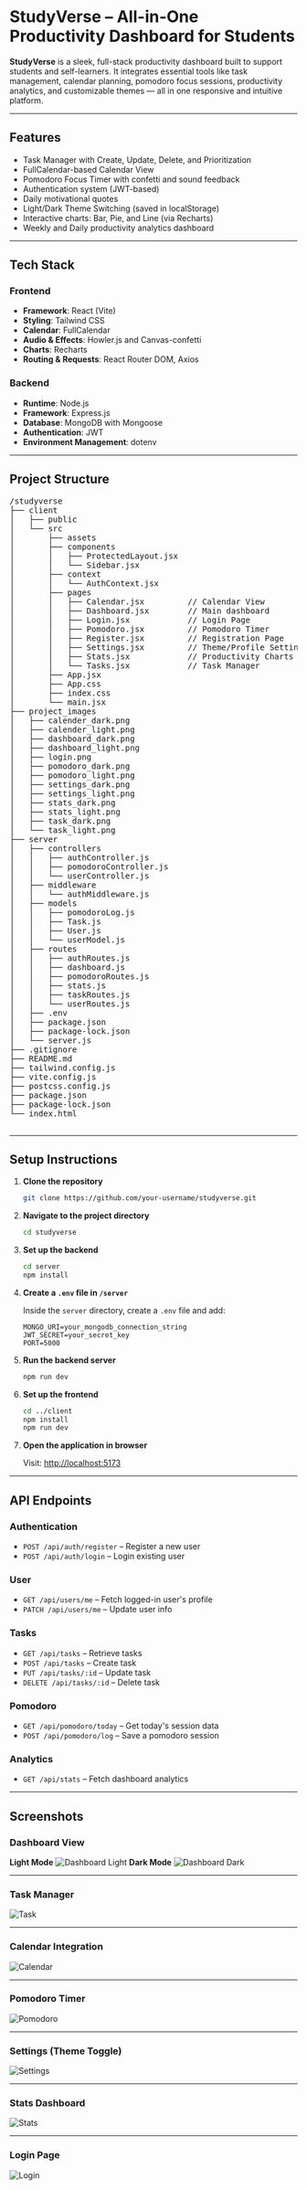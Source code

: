 # StudyVerse – All-in-One Productivity Dashboard for Students

**StudyVerse** is a sleek, full-stack productivity dashboard built to support students and self-learners. It integrates essential tools like task management, calendar planning, pomodoro focus sessions, productivity analytics, and customizable themes — all in one responsive and intuitive platform.

---

## Features

- Task Manager with Create, Update, Delete, and Prioritization
- FullCalendar-based Calendar View
- Pomodoro Focus Timer with confetti and sound feedback
- Authentication system (JWT-based)
- Daily motivational quotes
- Light/Dark Theme Switching (saved in localStorage)
- Interactive charts: Bar, Pie, and Line (via Recharts)
- Weekly and Daily productivity analytics dashboard

---

## Tech Stack

### Frontend

- **Framework**: React (Vite)
- **Styling**: Tailwind CSS
- **Calendar**: FullCalendar
- **Audio & Effects**: Howler.js and Canvas-confetti
- **Charts**: Recharts
- **Routing & Requests**: React Router DOM, Axios

### Backend

- **Runtime**: Node.js
- **Framework**: Express.js
- **Database**: MongoDB with Mongoose
- **Authentication**: JWT
- **Environment Management**: dotenv

---

## Project Structure

<pre>
/studyverse
├── client
│   ├── public
│   └── src
│       ├── assets
│       ├── components
│       │   ├── ProtectedLayout.jsx
│       │   └── Sidebar.jsx
│       ├── context
│       │   └── AuthContext.jsx
│       ├── pages
│       │   ├── Calendar.jsx         // Calendar View
│       │   ├── Dashboard.jsx        // Main dashboard
│       │   ├── Login.jsx            // Login Page
│       │   ├── Pomodoro.jsx         // Pomodoro Timer
│       │   ├── Register.jsx         // Registration Page
│       │   ├── Settings.jsx         // Theme/Profile Settings
│       │   ├── Stats.jsx            // Productivity Charts
│       │   └── Tasks.jsx            // Task Manager
│       ├── App.jsx
│       ├── App.css
│       ├── index.css
│       └── main.jsx
├── project_images
│   ├── calender_dark.png
│   ├── calender_light.png
│   ├── dashboard_dark.png
│   ├── dashboard_light.png
│   ├── login.png
│   ├── pomodoro_dark.png
│   ├── pomodoro_light.png
│   ├── settings_dark.png
│   ├── settings_light.png
│   ├── stats_dark.png
│   ├── stats_light.png
│   ├── task_dark.png
│   └── task_light.png
├── server
│   ├── controllers
│   │   ├── authController.js
│   │   ├── pomodoroController.js
│   │   └── userController.js
│   ├── middleware
│   │   └── authMiddleware.js
│   ├── models
│   │   ├── pomodoroLog.js
│   │   ├── Task.js
│   │   ├── User.js
│   │   └── userModel.js
│   ├── routes
│   │   ├── authRoutes.js
│   │   ├── dashboard.js
│   │   ├── pomodoroRoutes.js
│   │   ├── stats.js
│   │   ├── taskRoutes.js
│   │   └── userRoutes.js
│   ├── .env
│   ├── package.json
│   ├── package-lock.json
│   └── server.js
├── .gitignore
├── README.md
├── tailwind.config.js
├── vite.config.js
├── postcss.config.js
├── package.json
├── package-lock.json
└── index.html

</pre>

---

## Setup Instructions

1. **Clone the repository**

   ```bash
   git clone https://github.com/your-username/studyverse.git
   ```

2. **Navigate to the project directory**

   ```bash
   cd studyverse
   ```

3. **Set up the backend**

   ```bash
   cd server
   npm install
   ```

4. **Create a `.env` file in `/server`**

   Inside the `server` directory, create a `.env` file and add:

   ```env
   MONGO_URI=your_mongodb_connection_string
   JWT_SECRET=your_secret_key
   PORT=5000
   ```

5. **Run the backend server**

   ```bash
   npm run dev
   ```

6. **Set up the frontend**

   ```bash
   cd ../client
   npm install
   npm run dev
   ```

7. **Open the application in browser**

   Visit: [http://localhost:5173](http://localhost:5173)

---

## API Endpoints

### Authentication

* `POST /api/auth/register` – Register a new user
* `POST /api/auth/login` – Login existing user

### User

* `GET /api/users/me` – Fetch logged-in user's profile
* `PATCH /api/users/me` – Update user info

### Tasks

* `GET /api/tasks` – Retrieve tasks
* `POST /api/tasks` – Create task
* `PUT /api/tasks/:id` – Update task
* `DELETE /api/tasks/:id` – Delete task

### Pomodoro

* `GET /api/pomodoro/today` – Get today's session data
* `POST /api/pomodoro/log` – Save a pomodoro session

### Analytics

* `GET /api/stats` – Fetch dashboard analytics

---

## Screenshots

### Dashboard View

**Light Mode**
![Dashboard Light](project_images/dashboard_light.png)
**Dark Mode**
![Dashboard Dark](project_images/dashboard_dark.png)

---

### Task Manager

![Task](project_images/task_light.png)

---

### Calendar Integration

![Calendar](project_images/calendar_light.png)

---

### Pomodoro Timer

![Pomodoro](project_images/pomodoro_light.png)

---

### Settings (Theme Toggle)

![Settings](project_images/settings_dark.png)

---

### Stats Dashboard

![Stats](project_images/stats_dark.png)

---

### Login Page

![Login](project_images/login.png)





